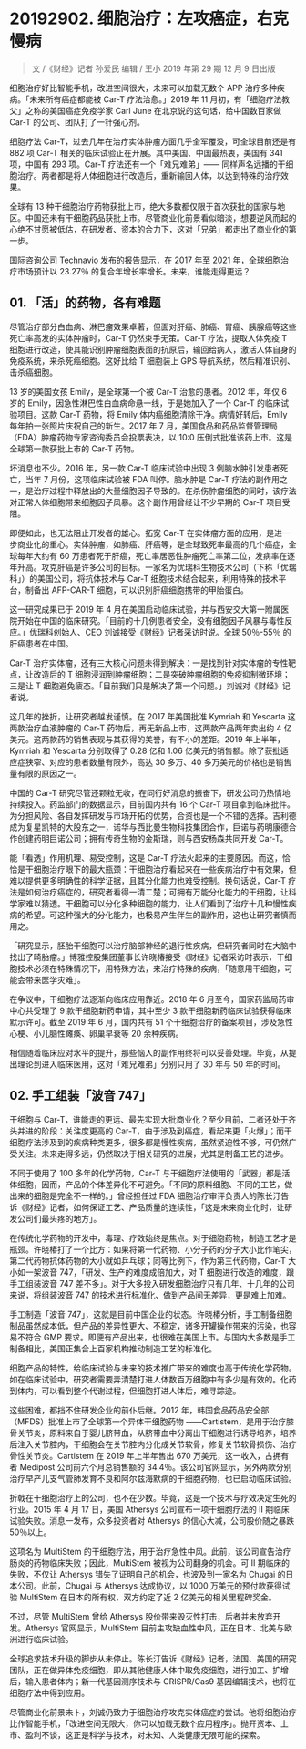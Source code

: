 # 20192902. 细胞治疗：左攻癌症，右克慢病
> 文 /《财经》记者 孙爱民 编辑 / 王小
2019 年第 29 期 12 月 9 日出版

细胞治疗好比智能手机，改进空间很大，未来可以加载无数个 APP 治疗多种疾病。「未来所有癌症都能被 Car-T 疗法治愈。」2019 年 11 月初，有「细胞疗法教父」之称的美国癌症免疫学家 Carl June 在北京说的这句话，给中国数百家做 Car-T 的公司、团队打了一针强心剂。

细胞疗法 Car-T，过去几年在治疗实体肿瘤方面几乎全军覆没，可全球目前还是有 882 项 Car-T 相关的临床试验正在开展。其中美国、中国最热衷，美国有 341 项，中国有 293 项。Car-T 疗法还有一个「难兄难弟」—— 同样声名远播的干细胞治疗。两者都是将人体细胞进行改造后，重新输回人体，以达到特殊的治疗效果。

全球有 13 种干细胞治疗药物获批上市，绝大多数都仅限于首次获批的国家与地区。中国还未有干细胞药品获批上市。尽管商业化前景看似暗淡，想要逆风而起的心绝不甘愿被低估，在研发者、资本的合力下，这对「兄弟」都走出了商业化的第一步。

国际咨询公司 Technavio 发布的报告显示，在 2017 年至 2021 年，全球细胞治疗市场预计以 23.27％ 的复合年增长率增长。未来，谁能走得更远？

## 01. 「活」的药物，各有难题

尽管治疗部分白血病、淋巴瘤效果卓著，但面对肝癌、肺癌、胃癌、胰腺癌等这些死亡率高发的实体肿瘤时，Car-T 仍然束手无策。Car-T 疗法，提取人体免疫 T 细胞进行改造，使其能识别肿瘤细胞表面的抗原后，输回给病人，激活人体自身的免疫系统，来杀死癌细胞。这好比给 T 细胞装上 GPS 导航系统，然后精准识别、击杀癌细胞。

13 岁的美国女孩 Emily，是全球第一个被 Car-T 治愈的患者。2012 年，年仅 6 岁的 Emily，因急性淋巴性白血病命悬一线，于是她加入了一个 Car-T 的临床试验项目。这款 Car-T 药物，将 Emily 体内癌细胞清除干净。病情好转后，Emily 每年拍一张照片庆祝自己的新生。2017 年 7 月，美国食品和药品监督管理局（FDA）肿瘤药物专家咨询委员会投票表决，以 10:0 压倒式批准该药上市。这是全球第一款获批上市的 Car-T 药物。

坏消息也不少。2016 年，另一款 Car-T 临床试验中出现 3 例脑水肿引发患者死亡，当年 7 月份，这项临床试验被 FDA 叫停。脑水肿是 Car-T 疗法的副作用之一，是治疗过程中释放出的大量细胞因子导致的。在杀伤肿瘤细胞的同时，该疗法对正常人体细胞带来细胞因子风暴。这个副作用曾经让不少早期的 Car-T 项目受阻。

即便如此，也无法阻止开发者的雄心。拓宽 Car-T 在实体瘤方面的应用，是进一步商业化的重心。实体肿瘤，如肺癌、肝癌等，是全球致死率最高的几个癌症，全球每年大约有 60 万患者死于肝癌，死亡率居恶性肿瘤死亡率第二位，发病率在逐年升高。攻克肝癌是许多公司的目标。一家名为优瑞科生物技术公司（下称「优瑞科」）的美国公司，将抗体技术与 Car-T 细胞技术结合起来，利用特殊的技术平台，制备出 AFP-CAR-T 细胞，可以识别肝癌细胞携带的甲胎蛋白。

这一研究成果已于 2019 年 4 月在美国启动临床试验，并与西安交大第一附属医院开始在中国的临床研究。「目前的十几例患者安全，没有细胞因子风暴与毒性反应。」优瑞科创始人、CEO 刘诚接受《财经》记者采访时说。全球 50％-55％ 的肝癌患者在中国。

Car-T 治疗实体瘤，还有三大核心问题未得到解决：一是找到针对实体瘤的专性靶点，让改造后的 T 细胞浸润到肿瘤细胞；二是突破肿瘤细胞的免疫抑制微环境；三是让 T 细胞避免疲态。「目前我们只是解决了第一个问题。」刘诚对《财经》记者说。

这几年的挫折，让研究者越发谨慎。在 2017 年美国批准 Kymriah 和 Yescarta 这两款治疗血液肿瘤的 Car-T 药物后，再无新品上市，这两款产品两年卖出约 4 亿美元。这两款药的销售表现与其获得的美誉，有不小的差距。2019 年上半年，Kymriah 和 Yescarta 分别取得了 0.28 亿和 1.06 亿美元的销售额。除了获批适应症狭窄、对应的患者数量有限外，高达 30 多万、40 多万美元的价格也是销售量有限的原因之一。

中国的 Car-T 研究尽管还颗粒无收，在同行好消息的振奋下，研发公司仍热情地持续投入。药监部门的数据显示，目前国内共有 16 个 Car-T 项目拿到临床批件。为分担风险、各自发挥研发与市场开拓的优势，合资也是一个不错的选择。吉利德成为复星凯特的大股东之一，诺华与西比曼生物科技集团合作，巨诺与药明康德合作创建药明巨诺公司；拥有传奇生物的金斯瑞，则与西安杨森共同开发 Car-T。

能「看透」作用机理、易受控制，这是 Car-T 疗法火起来的主要原因。而这，恰恰是干细胞治疗眼下的最大瓶颈：干细胞治疗看起来在一些疾病治疗中有效果，但难以提供更多明确性的科学证据，且其分化能力也难受控制。换句话说，Car-T 疗法是如何治疗癌症的，研究者看得一清二楚；可拥有万能分化能力的干细胞，让科学家难以猜透。干细胞可以分化多种细胞的能力，让人们看到了治疗十几种慢性疾病的希望。可这种强大的分化能力，也极易产生伴生的副作用，这也让研究者慎而用之。

「研究显示，胚胎干细胞可以治疗脑部神经的退行性疾病，但研究者同时在大脑中找出了畸胎瘤。」博雅控股集团董事长许晓椿接受《财经》记者采访时表示，干细胞技术必须在特殊情况下，用特殊方法，来治疗特殊的疾病，「随意用干细胞，可能会带来医学灾难」。

在争议中，干细胞疗法逐渐向临床应用靠近。2018 年 6 月至今，国家药监局药审中心共受理了 9 款干细胞新药申请，其中至少 3 款干细胞新药临床试验获得临床默示许可。截至 2019 年 6 月，国内共有 51 个干细胞治疗的备案项目，涉及急性心梗、小儿脑性瘫痪、卵巢早衰等 20 余种疾病。

相信随着临床应对水平的提升，那些恼人的副作用终将可以妥善处理。毕竟，从提出理论到进入临床医用，这对「难兄难弟」分别只用了 30 年与 50 年的时间。

## 02. 手工组装「波音 747」

干细胞与 Car-T，谁能走的更远、最先实现大批商业化？至少目前，二者还处于齐头并进的阶段：关注度更高的 Car-T，由于涉及到癌症，看起来更「火爆」；而干细胞疗法涉及到的疾病种类更多，很多都是慢性疾病，虽然紧迫性不够，可仍然广受关注。未来走得多远，仍然取决于相关研究的进展，尤其是制备工艺的进步。

不同于使用了 100 多年的化学药物，Car-T 与干细胞疗法使用的「武器」都是活体细胞，因而，产品的个体差异化不可避免。「不同的原料细胞、不同的工艺，做出来的细胞是完全不一样的。」曾经担任过 FDA 细胞治疗审评负责人的陈长汀告诉《财经》记者，如何保证工艺、产品质量的连续性，「这是未来商业化时，让研发公司们最头疼的地方」。

在传统化学药物的开发中，毒理、疗效始终是焦点。对于细胞药物，制造工艺才是瓶颈。许晓椿打了一个比方：如果将第一代药物、小分子药的分子大小比作笔尖，第二代药物抗体药物的大小就如乒乓球；同等比例下，作为第三代药物，Car-T 大小如一架波音 747，「研发、生产的难度成倍加大，对 T 细胞进行改造的难度，跟手工组装波音 747 差不多」。对于大多投入研发细胞治疗只有几年、十几年的公司来说，将组装波音 747 的技术进行标准化、做到产品间无差异，更是难上加难。

手工制造「波音 747」，这就是目前中国企业的状态。许晓椿分析，手工制备细胞制品虽然成本低，但产品的差异性更大、不稳定，诸多开罐操作带来的污染，也容易不符合 GMP 要求。即便有产品出来，也很难在美国上市。与国内大多数是手工制备相比，美国正集合上百家机构推动制造工艺的标准化。

细胞产品的特性，给临床试验与未来的技术推广带来的难度也高于传统化学药物。如在临床试验中，研究者需要弄清楚打进人体数百万细胞中有多少是有效的。化药到体内，可以看到整个代谢过程，但细胞打进人体后，难寻踪迹。

这些困难，都挡不住研发企业的前仆后继。2012 年，韩国食品药品安全部（MFDS）批准上市了全球第一个异体干细胞药物 ——Cartistem，是用于治疗膝骨关节炎，原料来自于婴儿脐带血，从脐带血中分离出干细胞进行诱导培养，培养后注入关节腔内，干细胞会在关节腔内分化成关节软骨，修复关节软骨损伤、治疗骨性关节炎。Cartistem 在 2019 年上半年售出 670 万美元，这一收入，占拥有者 Medipost 公司前六个月总销售额的 34.4％。该公司官网显示，另外两款分别治疗早产儿支气管肺发育不良和阿尔兹海默病的干细胞药物，也已启动临床试验。

折戟在干细胞治疗上的公司，也不在少数。毕竟，这是一个技术与疗效决定生死的行业。2015 年 4 月 17 日，美国 Athersys 公司宣布一项干细胞疗法的 II 期临床试验失败。消息一发布，众多投资者对 Athersys 的信心大减，公司股价随之暴跌 50％以上。

这项名为 MultiStem 的干细胞疗法，用于治疗急性中风。此前，该公司宣告治疗肠炎的药物临床失败；因此，MultiStem 被视为公司翻身的机会。可 II 期临床的失败，不仅让 Athersys 错失了证明自己的机会，也波及到一家名为 Chugai 的日本公司。此前，Chugai 与 Athersys 达成协议，以 1000 万美元的预付款获得试验 MultiStem 在日本的所有权，双方约定了近 2 亿美元的相关里程碑奖金。

不过，尽管 MultiStem 曾给 Athersys 股价带来毁灭性打击，后者并未放弃开发。Athersys 官网显示，MultiStem 目前主攻缺血性中风，正在日本、北美与欧洲进行临床试验。

全球追求技术升级的脚步从未停止。陈长汀告诉《财经》记者，法国、美国的研究团队，正在做异体免疫细胞，即从其他健康人体中取免疫细胞，进行加工、扩增后，输入患者体内；新一代基因测序技术与 CRISPR/Cas9 基因编辑技术，也将在细胞疗法中得到应用。

尽管商业化前景未卜，刘诚仍致力于细胞治疗攻克实体癌症的尝试。他将细胞治疗比作智能手机，「改进空间无限大，你可以加载无数个应用程序」。抛开资本、上市、盈利不谈，这正是科学与技术，对未知、人类健康无限可能的探索。

